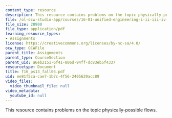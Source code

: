 ```yaml
---
content_type: resource
description: This resource contains problems on the topic physically-possible flows.
file: /ol-ocw-studio-app/courses/16-01-unified-engineering-i-ii-iii-iv-fall-2005-spring-2006/ee81f5cacae71b7c4f562405629acc89_f16_ps13_fall03.pdf
file_size: 28900
file_type: application/pdf
learning_resource_types:
- Assignments
license: https://creativecommons.org/licenses/by-nc-sa/4.0/
ocw_type: OCWFile
parent_title: Assignments
parent_type: CourseSection
parent_uid: a6eb2151-6f41-806d-94ff-dc83eb5f4337
resourcetype: Document
title: f16_ps13_fall03.pdf
uid: ee81f5ca-cae7-1b7c-4f56-2405629acc89
video_files:
  video_thumbnail_file: null
video_metadata:
  youtube_id: null
---
```

This resource contains problems on the topic physically-possible flows.